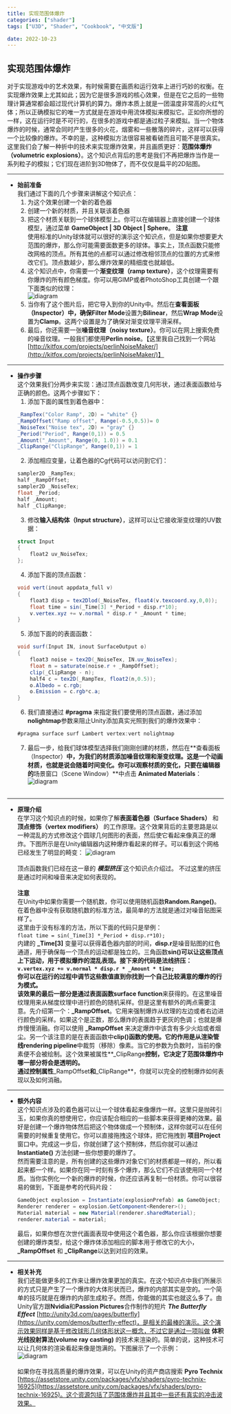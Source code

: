 ```yaml
---
title: 实现范围体爆炸
categories: ["shader"]
tags: ["U3D", "Shader", "Cookbook", "中文版"]

date: 2022-10-23
---
```


## 实现范围体爆炸
对于实现游戏中的艺术效果，有时候需要在画质和运行效率上进行巧妙的权衡。在实现爆炸效果上尤其如此；因为它是很多游戏的核心效果，但是在它之后的一些物理计算通常都会超过现代计算机的算力。爆炸本质上就是一团温度非常高的火红气体；所以正确模拟它的唯一方式就是在游戏中用流体模拟来模拟它。正如你所想的一样，这在运行时是不可行的，在很多的游戏中都是通过粒子来模拟。当一个物体爆炸的时候，通常会同时产生很多的火花，烟雾和一些散落的碎片，这样可以获得一个比较像的爆炸。不幸的是，这种模拟方法很容易被看破而且可能不是很真实。这里我们会了解一种折中的技术来实现爆炸效果，并且画质更好：**范围体爆炸（volumetric explosions）**。这个知识点背后的思考是我们不再把爆炸当作是一系列粒子的模拟；它们现在进阶到3D物体了，而不仅仅是扁平的2D贴图。

*** 

- **始前准备**   
  我们通过下面的几个步骤来讲解这个知识点：
  1. 为这个效果创建一个新的着色器
  2. 创建一个新的材质，并且关联该着色器
  3. 把这个材质关联到一个球体模型上。你可以在编辑器上直接创建一个球体模型，通过菜单 **GameObject \| 3D Object \| Sphere**。 
   **注意**   
   使用标准的Unity球体就可以很好的演示这个知识点，但是如果你想要更大范围的爆炸，那么你可能需要面数更多的球体。事实上，顶点函数只能修改网格的顶点。所有其他的点都可以通过修改相邻顶点的位置的方式来修改它们。顶点数越少，那么爆炸效果的精细度也就越低。   
  4. 这个知识点中，你需要一个**渐变纹理（ramp texture）**，这个纹理需要有你爆炸的所有颜色梯度。你可以用GIMP或者PhotoShop工具创建一个跟下面类似的纹理：   
   ![diagram](/game-tech-post/img/shader_book/diagram65.png)
  5. 当你有了这个图片后，把它导入到你的Unity中。然后在**查看面板（Inspector）**中，确保**Filter Mode**设置为**Bilinear**，然后**Wrap Mode**设置为**Clamp**。这两个设置是为了确保对渐变纹理平滑采样。
  6. 最后，你还需要一张**噪音纹理（noisy texture）**。你可以在网上搜索免费的噪音纹理。一般我们都使用**Perlin noise**。【这里我自己找到一个网站[http://kitfox.com/projects/perlinNoiseMaker/](http://kitfox.com/projects/perlinNoiseMaker/)】

*** 

- **操作步骤**   
  这个效果我们分两步来实现：通过顶点函数改变几何形状，通过表面函数给与正确的颜色。这两个步骤如下：
  1. 添加下面的属性到着色器中：
  ``` c#
  _RampTex("Color Ramp", 2D) = "white" {}
  _RampOffset("Ramp offset", Range(-0.5,0.5))= 0
  _NoiseTex("Noise tex", 2D) = "gray" {}
  _Period("Period", Range(0,1)) = 0.5
  _Amount("_Amount", Range(0, 1.0)) = 0.1
  _ClipRange("ClipRange", Range(0,1)) = 1
  ```
  2. 添加相应变量，让着色器的Cg代码可以访问到它们：
  ``` c#
  sampler2D _RampTex;
  half _RampOffset;
  sampler2D _NoiseTex;
  float _Period;
  half _Amount;
  half _ClipRange;
  ```
  3. 修改**输入结构体（Input structure）**，这样可以让它接收渐变纹理的UV数据：
  ``` c#
  struct Input 
  {
      float2 uv_NoiseTex;
  };
  ```
  4. 添加下面的顶点函数：
  ``` c#
  void vert(inout appdata_full v) 
  {
      float3 disp = tex2Dlod(_NoiseTex, float4(v.texcoord.xy,0,0));
      float time = sin(_Time[3] *_Period + disp.r*10);
      v.vertex.xyz += v.normal * disp.r * _Amount * time;
  }
  ```
  5. 添加下面的的表面函数：
  ``` c#
  void surf(Input IN, inout SurfaceOutput o) 
  {
      float3 noise = tex2D(_NoiseTex, IN.uv_NoiseTex);
      float n = saturate(noise.r + _RampOffset);
      clip(_ClipRange - n);
      half4 c = tex2D(_RampTex, float2(n,0.5));
      o.Albedo = c.rgb;
      o.Emission = c.rgb*c.a;
  }
  ```
  6. 我们直接通过 **#pragma** 来指定我们要使用的顶点函数，通过添加 **nolightmap**参数来阻止Unity添加真实光照到我们的爆炸效果中：
  ``` c#
  #pragma surface surf Lambert vertex:vert nolightmap
  ```
  7. 最后一步，给我们球体模型选择我们刚刚创建的材质，然后在**查看面板（Inspector）**中，为我们的材质添加噪音纹理和渐变纹理。这是一个动画材质，也就是说会随着时间变化。你可以观察材质的变化，只要在编辑器的**场景窗口（Scene Window）**中点击 **Animated Materials**：   
  ![diagram](/game-tech-post/img/shader_book/diagram66.png)   
  <br>
*** 

- **原理介绍**   
  在学习这个知识点的时候，如果你了解**表面着色器（Surface Shaders）** 和 **顶点修饰（vertex modifiers）** 的工作原理。这个效果背后的主要思路是以一种混乱的方式修改这个圆球几何图形的表面，然后使它看起来像真正的爆炸。下图所示是在Unity编辑器内这种爆炸看起来的样子。可以看到这个网格已经发生了明显的畸变：
  ![diagram](/game-tech-post/img/shader_book/diagram67.png)   
  <br>
  顶点函数我们已经在这一章的 ***模型挤压*** 这个知识点介绍过。 不过这里的挤压是通过时间和噪音来决定如何表现的。   
  <br>
  **注意**   
  在Unity中如果你需要一个随机数，你可以使用随机函数**Random.Range()**。在着色器中没有获取随机数的标准方法，最简单的方法就是通过对噪音贴图采样了。   
  这里由于没有标准的方法，所以下面的代码只是举例：   
  `float time = sin(_Time[3] *_Period + disp.r*10);`   
  内建的 **_Time[3]** 变量可以获得着色器内部的时间，**disp.r**是噪音贴图的红色通道，用于确保每一个顶点的运动都是独立的。三角函数**sin()**可以让这些顶点上下运动，用于模拟爆炸的混乱表现。接下来的代码是法线挤压：   
  `v.vertex.xyz += v.normal * disp.r * _Amount * time;`   
  你可以在运行的过程中调节这些数值直到你找到一个自己比较满意的爆炸的行为模式。   
  该效果的最后一部分是通过**表面函数surface function**来获得的。在这里噪音纹理用来从梯度纹理中进行颜色的随机采样。但是这里有额外的两点需要注意。先介绍第一个：**_RampOffset**。它用来强制爆炸从纹理的左边或者右边进行颜色的采样。如果这个是正数，那么爆炸的表面趋于更灰的色调；也就是爆炸慢慢消融。你可以使用 **_RampOffset** 来决定爆炸中该含有多少火焰或者烟尘。另一个该注意的是在表面函数中**clip()**函数的使用。它的作用是从**渲染管线rendering pipeline**中裁剪（移除）像素。当它的参数为负数时，当前的像素便不会被绘制。这个效果被属性**_ClipRange**控制，它决定了范围体爆炸中哪一部分将会是透明的。   
  通过控制属性**_RampOffset**和**_ClipRange**，你就可以完全的控制爆炸如何表现以及如何消融。   

***   
- **额外内容**   
  这个知识点涉及的着色器可以让一个球体看起来像爆炸一样。这里只是抛砖引玉，如果你真的想使用它，你应该配合相应的一些脚本来获得更棒的效果。最好是创建一个爆炸物体然后把这个物体做成一个预制体，这样你就可以在任何需要的时候重复使用它。你可以直接拖拽这个球体，把它拖拽到 **项目Project** 窗口中。完成这一步后，你就创建了这个预制体，然后你就可以通过 **Instantiate()** 方法创建一些你想要的爆炸了。   
  然而需要注意的是，所有创建的这些爆炸对象它们的材质都是一样的，所以看起来都一个样。如果你在同一时刻有多个爆炸，那么它们不应该使用同一个材质。当你实例化一个新的爆炸的时候，你还应该再复制一份材质。你可以很容易的做到，下面是参考的代码片段：   
  ``` c#
  GameObject explosion = Instantiate(explosionPrefab) as GameObject;
  Renderer renderer = explosion.GetComponent<Renderer>();
  Material material = new Material(renderer.sharedMaterial);
  renderer.material = material;
  ```   
  最后，如果你想在次世代画面表现中使用这个着色器，那么你应该根据你想要创建的爆炸类型，给这个爆炸体添加相应的脚本用于修改它的大小，**_RampOffset** 和 **_ClipRange**以达到对应的效果。  

***   
- **相关补充**   
  我们还能做更多的工作来让爆炸效果更加的真实。在这个知识点中我们所展示的方式只是产生了一个爆炸的大体形状而已，爆炸的内部其实是空的。一个简单的技巧就是在爆炸的内部生成粒子。然而，你能做的其实也就这么多了。由Unity官方跟**Nvidia**和**Passion Pictures**合作制作的短片 ***The Butterfly Effect*** [http://unity3d.com/pages/butterfly](https://unity.com/demos/butterfly-effect)，是相关的最棒的演示。这个演示效果同样是基于修改球形几何体形状这一概念，不过它是通过一项叫做 **体积光线投射算法(volume ray casting)** 的技术来渲染的。简单的说，这种技术可以让几何体的渲染看起来像是饱满的。下图展示了一个示例：   
  ![diagram](/game-tech-post/img/shader_book/diagram68.png)   
  <br>
  如果你在寻找高质量的爆炸效果，可以在Unity的资产商店搜索 **Pyro Technix** [https://assetstore.unity.com/packages/vfx/shaders/pyro-technix-16925](https://assetstore.unity.com/packages/vfx/shaders/pyro-technix-16925)。这个资源包括了范围体爆炸并且其中一些还有真实的冲击波效果。
